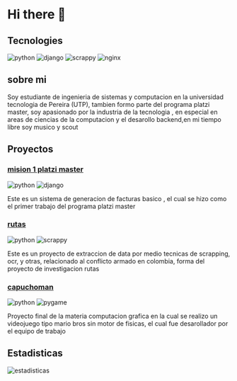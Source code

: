 # Hi there 👋

## Tecnologies
![python](https://img.shields.io/badge/-python%20-green)
![django](https://img.shields.io/badge/-django-yellowgreen)
![scrappy](https://img.shields.io/badge/-scrappy-red)
![nginx](https://img.shields.io/badge/-nginx-red)

## sobre mi 
Soy estudiante de ingenieria de sistemas y computacion en la universidad tecnologia de Pereira (UTP), tambien formo parte del programa platzi master, soy apasionado por la 
industria de la tecnologia , en especial en areas de ciencias de la computacion y el desarollo backend,en mi tiempo libre soy musico y scout 

## Proyectos
### [mision 1 platzi master](https://github.com/jgamer42/mision1-platziMaster)
![python](https://img.shields.io/badge/-python%20-green)
![django](https://img.shields.io/badge/-django-yellowgreen)

Este es un sistema de generacion de facturas basico , el cual se hizo como el primer trabajo del programa platzi master

### [rutas](https://github.com/jgamer42/trabajo-minciencias)
![python](https://img.shields.io/badge/-python%20-green)
![scrappy](https://img.shields.io/badge/-scrappy-red)

Este es un proyecto de extraccion de data por medio tecnicas de scrapping, ocr, y otras, relacionado al conflicto armado en colombia, forma del proyecto de investigacion rutas

### [capuchoman](https://github.com/jgamer42/final_compugrafica)
![python](https://img.shields.io/badge/-python%20-green)
![pygame](https://img.shields.io/badge/-pygame-red)

Proyecto final de la materia computacion grafica en la cual se realizo un videojuego tipo mario bros sin motor de fisicas, el cual fue desarollador por el equipo de trabajo 

## Estadisticas
![estadisticas](https://github-readme-stats.vercel.app/api?username=jgamer42&show_icons=true&theme=radical)
